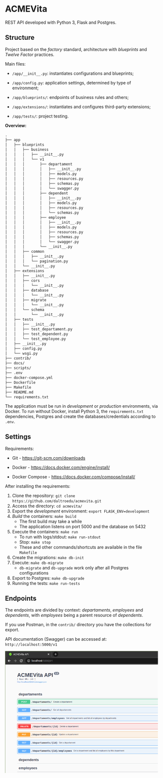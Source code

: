 # ACMEVita

REST API developed with Python 3, Flask and Postgres.

## Structure

Project based on the *factory* standard, architecture with *blueprints* and *Twelve Factor* practices.

Main files:

* ```/app/__init__.py```: instantiates configurations and blueprints;

* ```/app/config.py```: application settings, determined by type of environment;

* ```/app/blueprints/```: endpoints of business rules and others;

* ```/app/extensions/```: instantiates and configures third-party extensions;

* ```/app/tests/```: project testing.

**Overview:**

```
.
├── app
│   ├── blueprints
│   │   ├── business
│   │   │   ├── __init__.py
│   │   │   └── v1
│   │   │       ├── departament
│   │   │       │   ├── __init__.py
│   │   │       │   ├── models.py
│   │   │       │   ├── resources.py
│   │   │       │   ├── schemas.py
│   │   │       │   └── swagger.py
│   │   │       ├── dependent
│   │   │       │   ├── __init__.py
│   │   │       │   ├── models.py
│   │   │       │   ├── resources.py
│   │   │       │   └── schemas.py
│   │   │       ├── employee
│   │   │       │   ├── __init__.py
│   │   │       │   ├── models.py
│   │   │       │   ├── resources.py
│   │   │       │   ├── schemas.py
│   │   │       │   └── swagger.py
│   │   │       └── __init__.py
│   │   ├── common
│   │   │   ├── __init__.py
│   │   │   └── pagination.py
│   │   └── __init__.py
│   ├── extensions
│   │   ├── __init__.py
│   │   ├── cors
│   │   │   └── __init__.py
│   │   ├── database
│   │   │   └── __init__.py
│   │   ├── migrate
│   │   │   └── __init__.py
│   │   └── schema
│   │       └── __init__.py
│   ├── tests
│   │   ├── __init__.py
│   │   ├── test_departament.py
│   │   ├── test_dependent.py
│   │   └── test_employee.py
│   ├── __init__.py
│   ├── config.py
│   └── wsgi.py
├── contrib/
├── docs/
├── scripts/
├── .env
├── docker-compose.yml
├── Dockerfile
├── Makefile
├── README.md
└── requirements.txt
```

The application must be run in *development* or *production* environments, via Docker. To run without Docker, install Python 3, the `requirements.txt` dependencies, Postgres and create the databases/credentials according to `.env`.

## Settings

Requirements:

* Git - https://git-scm.com/downloads

* Docker - https://docs.docker.com/engine/install/

* Docker Compose - https://docs.docker.com/compose/install/

After installing the requirements:

1. Clone the repository: `git clone https://github.com/daltroedu/acmevita.git`
2. Access the directory: `cd acmevita/`
3. Export the *development* environment: `export FLASK_ENV=development`
4. *Build* the containers: `make build`
    * The first build may take a while
    * The application listens on port 5000 and the database on 5432
5. Execute the containers: `make run`
    * To run with logs/stdout: `make run-stdout`
    * Stop: `make stop`
    * These and other commands/shortcuts are available in the file `Makefile`
6. Create the migrations: `make db-init`
7. Execute: `make db-migrate`
	* `db-migrate` and `db-upgrade` work only after all Postgres configurations
8. Export to Postgres: `make db-upgrade`
9. Running the tests: `make run-tests`

## Endpoints

The endpoints are divided by context: *departaments*, *employees* and *dependents*, with *employees* being a parent resource of *dependents*.

If you use Postman, in the `contrib/` directory you have the collections for export.

API documentation (Swagger) can be accessed at: `http://localhost:5000/v1`

![swagger](docs/imgs/swagger.png)
